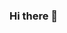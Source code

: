 ### Hi there 👋

<!--
**KarthikeyanreddyR/KarthikeyanreddyR** is a ✨ _special_ ✨ repository because its `README.md` (this file) appears on your GitHub profile.

Here are some ideas to get you started:

- 🔭 I’m currently working on ... Angular, Flutter
- 🌱 I’m currently learning ... Figma, Blender, Flutter
- 👯 I’m looking to collaborate on ... Figma, Blender
- 🤔 I’m looking for help with ... Blender
- 💬 Ask me about ... Anything
- 📫 How to reach me: ...
- 😄 Pronouns: ... He
- ⚡ Fun fact: ...
-->
